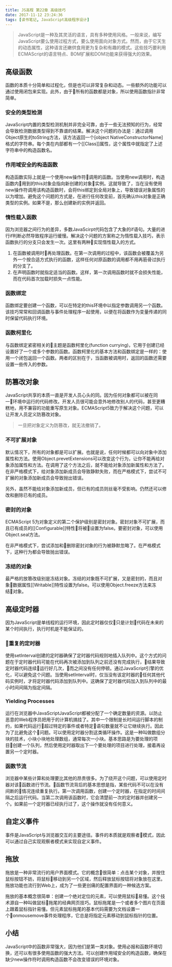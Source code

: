 ```yaml
---
title: JS高程 第22章 高级技巧
date: 2017-11-12 23:24:36
tags: [读书笔记, JavaScript高级程序设计]
---
```

> JavaScript是一种及其灵活的语言，具有多种使用风格。一般来说，编写JavaScript要么使用过程方式，要么使用面向对象方式。然而，由于它天生的动态属性，这种语言还嫩供食用更为复杂和有趣的模式。这些技巧要利用ECMAScript的语言特点、BOM扩展和DOM功能来获得强大的效果。

<!--more-->

## 高级函数

函数的本质十分简单和过程化，但是也可以非常复杂和动态。一些额外的功能可以通过使用闭包来实现。此外，由于所有的函数都是对象，所以使用函数指针非常简单。

### 安全的类型检测

JavaScript内置的类型检测机制并非完全可靠，由于一些无法预知的行为，经常会导致检测数据类型得到不靠谱的结果。解决这个问题的办法是：通过调用Object原生的toString方法，该方法返回一个[object NativeConstructorName] 格式的字符串。每个类在内部都有一个[[Class]]属性，这个属性中就指定了上述字符串中的构造函数名。

### 作用域安全的构造函数

构造函数实际上就是一个使用new操作符调用的函数。当使用new调用时，构造函数内用到的this对象会指向新创建的对象实例。这就导致了，当在没有使用new操作符调用该构造函数时，会将this绑定到全局对象上，导致错误对象属性的以为增加。避免这个问题的方式是，在进行任何改变前，首先确认this对象是正确类型的实例。如果不是，那么创建新的实例并返回。

### 惰性载入函数

因为浏览器之间行为的差异，多数JavaScirpt代码包含了大象的if语句。大量的进行if判断必然导致程序运行缓慢。解决这个问题的方案称之为惰性载入技巧，表示函数执行的分支只会发生一次。这里有两种实现惰性载入的方式。

1. 在函数被调用时再处理函数。在第一次调用的过程中，该函数会被覆盖为另外一个按合适方式执行的函数，这样任何对原函数的调用都不用再筋骨过执行的分支了。
2. 在声明函数时就指定适当的函数。这样，第一次调用函数时就不会损失性能，而在代码首次加载时损失一点性能。

### 函数绑定

函数绑定要创建一个函数，可以在特定的this环境中以指定参数调用另一个函数。该技巧常常和回调函数与事件处理程序一起使用，以便在将函数作为变量传递的同时保留代码执行环境。

### 函数柯里化

与函数绑定紧密相关的主题是函数柯里化(function currying)，它用于创建已经设置好了一个或多个参数的函数。函数柯里化的基本方法和函数绑定是一样的：使用一个闭包返回一个函数。两者的区别在于，当函数被调用时，返回的函数还需要设置一些传入的参数。

## 防篡改对象

JavaScript共享的本质一直是开发人员心头的同。因为任何对象都可以被在同一环境中运行的代码修改。开发人员很可能会意外地修改别人的代码，甚至更糟糕地，用不兼容的功能重写原生对象。ECMAScript5致力于解决这个问题，可以让开发人员定义防篡改对象。

> 一旦把对象定义为防篡改，就无法撤销了。

### 不可扩展对象

默认情况下，所有的对象都是可以扩展。也就是说，任何时候都可以向对象中添加属性和方法。使用Object.prevetExtensions可以改变这个行为，让你不能再给对象添加属性和方法。在调用了这个方法之后，就不能给对象添加新属性和方法了。在非严格模式下，给对象添加新成员会导致静默失败，而在严格模式下，尝试不可扩展的对象添加新成员会导致抛出错误。

另外，虽然不能给对象添加新成员，但已有的成员则丝毫不受影响。仍然还可以修改和删除已有的成员。

### 密封的对象

ECMAScript 5为对象定义的第二个保护级别是密封对象。密封对象不可扩展，而且已有成员的[[Configurable]]特性将被设置为false。要密封对象，可以使用Object.seal方法。

在非严格模式下，尝试添加和删除密封对象的行为被静默忽略了。在严格模式下，这种行为都会导致抛出错误。

### 冻结的对象

最严格的放篡改级别是冻结对象。冻结的对象既不可扩展，又是密封的，而且对象数据属性[[Writable]]特性设置为false。可以使用Object.freeze方法来冻结对象。

## 高级定时器

因为JavaScript是单线程的运行环境，因此定时器仅仅只是计划代码在未来的某个时间执行，执行时机是不能保证的。

### 重复的定时器

使用setInterval创建的定时器确保了定时器代码规则地插入队列中。这个方式的问题在于定时器代码可能在代码再次被添加到队列之前还没有完成执行，结果导致定时器代码连续运行好几次，而之间没有任何停顿。通过JavaScript引擎的优化，可以避免这个问题。当使用setInterval时，仅当没有该定时器的任何其他代码实例时，才将定时器代码添加到队列中。这确保了定时器代码加入到队列中的最小时间间隔为指定间隔。

### Yielding Processes

运行在浏览器中JavaScriptJavaScript都被分配了一个确定数量的资源。以防止恶意的Web程序员把用于的计算机搞挂了。其中一个限制是长时间运行脚本的制约，如果代码运行超过特定的事件或者特定语句数量就不让它继续执行。因此为了比避免这个问题。可以使用定时器分割这类循环操作。这是一种叫做数组分块的技术，小块小块地处理数组，通常每次一小块。基本思路是为要处理的项目创建一个队列，然后使用定时器取出下一个要处理的项目进行处理，接着再设置另一个定时器。

### 函数节流

浏览器中某些计算和处理要比其他的昂贵很多。为了绕开这个问题，可以使用定时器对该函数进行节流。函数节流背后的基本思想是指，某些代码不可以在没有间断的情况连续重复执行。第一次调用函数，创建一个定时器，在指定的时间间隔之后运行代码。当第二次调用该函数时，它会清楚前一次的定时器并创建另一个。如果前一个定时器已经执行过了，这个操作就没有任何意义。

## 自定义事件

事件是JavaScript与浏览器交互的主要途径。事件的本质就是观察者模式，因此可以通过自己实现观察者模式来实现自定义事件。

## 拖放

拖放是一种非常流行的用户界面模式。它的概念很简单：点击某个对象，并按住鼠标按钮不妨，将鼠标移动到另一个区域，然后释放鼠标按钮将对象放在这里。拖放功能也流行到Web上，成为了一些更创痛的配置界面的一种候选方案。

拖放的基本概念很简单：创建一个绝对定位的元素，可以使用鼠标易懂。这个技术源自一种叫做鼠标拖尾的经典网页技巧。鼠标拖尾是一个或者多个图片在页面上跟着鼠标指针易懂。但元素鼠标拖尾的基本代码需要为文档设置一个onmousemove事件处理程序，它总是将指定元素移动到鼠标指针的位置。

## 小结

JavaScript中的函数非常强大，因为他们是第一类对象。使用必报和函数环境切换，还可以有很多使用函数的强大方法。可以创建作用域安全的构造函数，确保在缺少new操作符时调用构造函数不会改变错误的环境对象。
